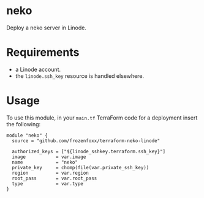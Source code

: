 # neko

 Deploy a neko server in Linode.

# Requirements

* a Linode account.
* the `linode.ssh_key` resource is handled elsewhere.

# Usage

To use this module, in your `main.tf` TerraForm code for a deployment insert the following:

``` code
module "neko" {
  source = "github.com/frozenfoxx/terraform-neko-linode"

  authorized_keys = ["${linode_sshkey.terraform.ssh_key}"]
  image           = var.image
  name            = "neko"
  private_key     = chomp(file(var.private_ssh_key))
  region          = var.region
  root_pass       = var.root_pass
  type            = var.type
}
```
